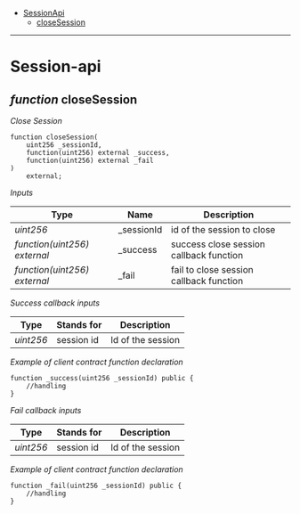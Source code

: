 * [SessionApi](#session-api)
  * [closeSession](#function-closesession)

---
# Session-api

## *function* closeSession

*Close Session*

```solidity
function closeSession(
    uint256 _sessionId,
    function(uint256) external _success,
    function(uint256) external _fail
)
    external;
```

*Inputs*

| Type | Name | Description |
|-|-|-|
| *uint256* | _sessionId | id of the session to close |
| *function(uint256) external* | _success | success close session callback function |
| *function(uint256) external* | _fail | fail to close session callback function |

*Success callback inputs*

| Type | Stands for | Description |
|-|-|-|
| *uint256* | session id | Id of the session |

*Example of client contract function declaration*
```solidity
function _success(uint256 _sessionId) public {
    //handling
}
```

*Fail callback inputs*

| Type | Stands for | Description |
|-|-|-|
| *uint256* | session id | Id of the session |

*Example of client contract function declaration*
```solidity
function _fail(uint256 _sessionId) public {
    //handling
}
```